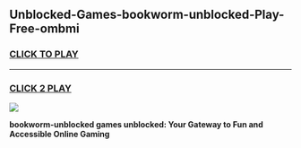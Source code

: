 
## Unblocked-Games-bookworm-unblocked-Play-Free-ombmi
<h3>
<a href="https://premium76.site?title=bookworm-unblocked&ref=10A">CLICK TO PLAY</a></h3>
<hr>

<h3>
<a href="https://premium76.site?title=bookworm-unblocked&ref=10A">CLICK 2 PLAY</a>
  
</h3>

<a href="https://premium76.site?title=bookworm-unblocked&ref=10A"><img src="https://clearcache.store/games.png"></a>


**bookworm-unblocked games unblocked: Your Gateway to Fun and Accessible Online Gaming**
